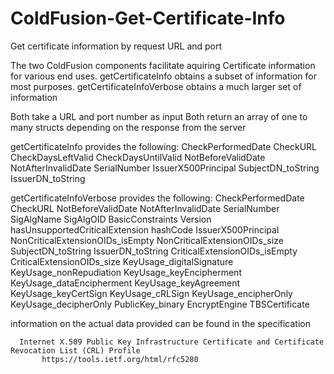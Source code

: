 # ColdFusion-Get-Certificate-Info
Get certificate information by request URL and port

The two ColdFusion components facilitate aquiring Certificate information for various end uses. 
getCertificateInfo obtains a subset of information for most purposes. 
getCertificateInfoVerbose obtains a much larger set of information 

Both take a URL and port number as input
Both return an array of one to many structs depending on the response from the server


getCertificateInfo provides the following:
      CheckPerformedDate
      CheckURL
      CheckDaysLeftValid
      CheckDaysUntilValid
      NotBeforeValidDate
      NotAfterInvalidDate
      SerialNumber
      IssuerX500Principal
      SubjectDN_toString
      IssuerDN_toString

getCertificateInfoVerbose provides the following:
      CheckPerformedDate
      CheckURL
      NotBeforeValidDate
      NotAfterInvalidDate
      SerialNumber
      SigAlgName
      SigAlgOID
      BasicConstraints
      Version
      hasUnsupportedCriticalExtension
      hashCode
      IssuerX500Principal
      NonCriticalExtensionOIDs_isEmpty
      NonCriticalExtensionOIDs_size
      SubjectDN_toString
      IssuerDN_toString
      CriticalExtensionOIDs_isEmpty
      CriticalExtensionOIDs_size
      KeyUsage_digitalSignature
      KeyUsage_nonRepudiation
      KeyUsage_keyEncipherment
      KeyUsage_dataEncipherment
      KeyUsage_keyAgreement
      KeyUsage_keyCertSign
      KeyUsage_cRLSign
      KeyUsage_encipherOnly
      KeyUsage_decipherOnly
      PublicKey_binary
      EncryptEngine
      TBSCertificate


information on the actual data provided can be found in the specification
      
      Internet X.509 Public Key Infrastructure Certificate and Certificate Revocation List (CRL) Profile
           https://tools.ietf.org/html/rfc5280 
